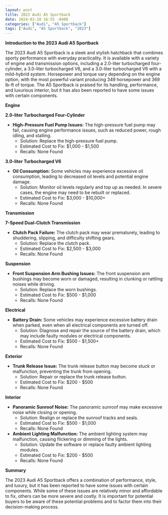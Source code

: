 ```yaml
---
layout: post
title: 2023 Audi A5 Sportback
date: 2024-03-28 16:55 -0400
categories: ["Audi", "A5 Sportback"]
tags: ["Audi", "A5 Sportback", "2023"]
---
```

**Introduction to the 2023 Audi A5 Sportback**

The 2023 Audi A5 Sportback is a sleek and stylish hatchback that combines sporty performance with everyday practicality. It is available with a variety of engine and transmission options, including a 2.0-liter turbocharged four-cylinder, a 3.0-liter turbocharged V6, and a 3.0-liter turbocharged V6 with a mild-hybrid system. Horsepower and torque vary depending on the engine option, with the most powerful variant producing 349 horsepower and 369 lb-ft of torque. The A5 Sportback is praised for its handling, performance, and luxurious interior, but it has also been reported to have some issues with certain components.

**Engine**

**2.0-liter Turbocharged Four-Cylinder**

* **High-Pressure Fuel Pump Issues:** The high-pressure fuel pump may fail, causing engine performance issues, such as reduced power, rough idling, and stalling.
    * Solution: Replace the high-pressure fuel pump.
    * Estimated Cost to Fix: $1,000 - $1,500
    * Recalls: None Found

**3.0-liter Turbocharged V6**

* **Oil Consumption:** Some vehicles may experience excessive oil consumption, leading to decreased oil levels and potential engine damage.
    * Solution: Monitor oil levels regularly and top up as needed. In severe cases, the engine may need to be rebuilt or replaced.
    * Estimated Cost to Fix: $3,000 - $10,000+
    * Recalls: None Found

**Transmission**

**7-Speed Dual-Clutch Transmission**

* **Clutch Pack Failure:** The clutch pack may wear prematurely, leading to shuddering, slipping, and difficulty shifting gears.
    * Solution: Replace the clutch pack.
    * Estimated Cost to Fix: $2,500 - $3,000
    * Recalls: None Found

**Suspension**

* **Front Suspension Arm Bushing Issues:** The front suspension arm bushings may become worn or damaged, resulting in clunking or rattling noises while driving.
    * Solution: Replace the worn bushings.
    * Estimated Cost to Fix: $500 - $1,000
    * Recalls: None Found

**Electrical**

* **Battery Drain:** Some vehicles may experience excessive battery drain when parked, even when all electrical components are turned off.
    * Solution: Diagnose and repair the source of the battery drain, which may include faulty modules or electrical components.
    * Estimated Cost to Fix: $500 - $1,500+
    * Recalls: None Found

**Exterior**

* **Trunk Release Issue:** The trunk release button may become stuck or malfunction, preventing the trunk from opening.
    * Solution: Repair or replace the trunk release button.
    * Estimated Cost to Fix: $200 - $500
    * Recalls: None Found

**Interior**

* **Panoramic Sunroof Noise:** The panoramic sunroof may make excessive noise while closing or opening.
    * Solution: Realign or replace the sunroof tracks and seals.
    * Estimated Cost to Fix: $500 - $1,000
    * Recalls: None Found
* **Ambient Lighting Malfunction:** The ambient lighting system may malfunction, causing flickering or dimming of the lights.
    * Solution: Update the software or replace faulty ambient lighting modules.
    * Estimated Cost to Fix: $200 - $500
    * Recalls: None Found

**Summary**

The 2023 Audi A5 Sportback offers a combination of performance, style, and luxury, but it has been reported to have some issues with certain components. While some of these issues are relatively minor and affordable to fix, others can be more severe and costly. It is important for potential buyers to be aware of these potential problems and to factor them into their decision-making process.

